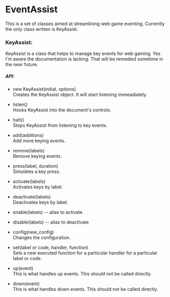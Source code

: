 # EventAssist

This is a set of classes aimed at streamlining web game eventing.  Currently
the only class written is KeyAssist.


### KeyAssist:
KeyAssist is a class that helps to manage key events for web gaming.  Yes I'm
aware the documentation is lacking.  That will be remedied sometime in the near
future.

##### API:
- new KeyAssist(initial, options)  
  Creates the KeyAssist object.  It will start listening immeadiately.

- listen()  
  Hooks KeyAssist into the document's controls.

- halt()  
  Stops KeyAssist from listening to key events.

- add(additions)  
  Add more keying events.

- remove(labels)  
  Remove keying events.

- press(label, duration)  
  Simulates a key press.

- activate(labels)  
  Activates keys by label.

- deactivate(labels)  
  Deactivates keys by label.

- enable(labels) -- alias to activate
- disable(labels) -- alias to deactivate

- config(new_config)  
  Changes the configuration.

- set(label or code, handler, function)  
  Sets a new executed function for a particular handler for a particular label or code.

- up(event)  
  This is what handles up events.  This should not be called directly.

- down(event)  
  This is what handles down events.  This should not be called directly.